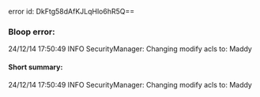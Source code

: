 error id: DkFtg58dAfKJLqHlo6hR5Q==
### Bloop error:

24/12/14 17:50:49 INFO SecurityManager: Changing modify acls to: Maddy
#### Short summary: 

24/12/14 17:50:49 INFO SecurityManager: Changing modify acls to: Maddy